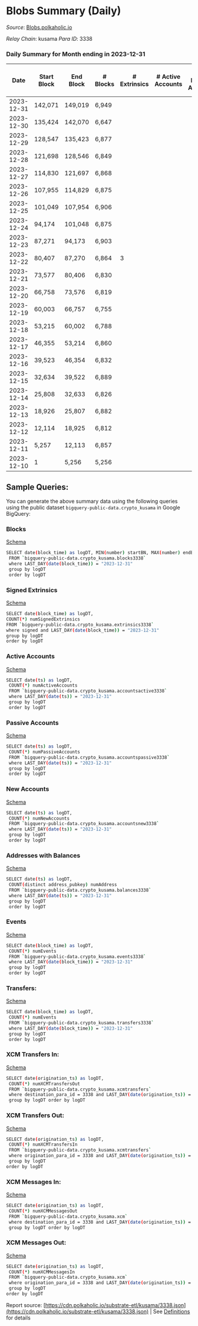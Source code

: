 # Blobs Summary (Daily)

_Source_: [Blobs.polkaholic.io](https://Blobs.polkaholic.io)

*Relay Chain*: kusama
*Para ID*: 3338



### Daily Summary for Month ending in 2023-12-31


| Date    | Start Block | End Block | # Blocks | # Extrinsics | # Active Accounts | # Passive Accounts | # New Accounts | # Addresses | # Events  | # Transfers ($USD) | # XCM Transfers In ($USD) | # XCM Transfers Out ($USD) | # XCM In | # XCM Out | Issues |
|---------|-------------|-----------|----------|--------------|-------------------|--------------------|----------------|-------------|-----------|--------------------|---------------------------|----------------------------|----------|-----------|--------|
| 2023-12-31 | 142,071 | 149,019 | 6,949 |  |  |  |  | 1 | 13,902 |   |   |   |  |  |  |
| 2023-12-30 | 135,424 | 142,070 | 6,647 |  |  |  |  |  |  |   |   |   |  |  |  |
| 2023-12-29 | 128,547 | 135,423 | 6,877 |  |  |  |  |  |  |   |   |   |  |  |  |
| 2023-12-28 | 121,698 | 128,546 | 6,849 |  |  |  |  |  |  |   |   |   |  |  |  |
| 2023-12-27 | 114,830 | 121,697 | 6,868 |  |  |  |  |  |  |   |   |   |  |  |  |
| 2023-12-26 | 107,955 | 114,829 | 6,875 |  |  |  |  |  |  |   |   |   |  |  |  |
| 2023-12-25 | 101,049 | 107,954 | 6,906 |  |  |  |  |  |  |   |   |   |  |  |  |
| 2023-12-24 | 94,174 | 101,048 | 6,875 |  |  |  |  |  |  |   |   |   |  |  |  |
| 2023-12-23 | 87,271 | 94,173 | 6,903 |  |  |  |  |  |  |   | 3 ($8.68) |   | 3 | 3 |  |
| 2023-12-22 | 80,407 | 87,270 | 6,864 | 3 |  |  |  | 1 | 13,757 |   |   |   |  | 1 |  |
| 2023-12-21 | 73,577 | 80,406 | 6,830 |  |  |  |  |  |  |   |   |   |  |  |  |
| 2023-12-20 | 66,758 | 73,576 | 6,819 |  |  |  |  |  |  |   |   |   |  |  |  |
| 2023-12-19 | 60,003 | 66,757 | 6,755 |  |  |  |  |  |  |   |   |   |  |  |  |
| 2023-12-18 | 53,215 | 60,002 | 6,788 |  |  |  |  |  |  |   |   |   |  |  |  |
| 2023-12-17 | 46,355 | 53,214 | 6,860 |  |  |  |  |  |  |   |   |   |  |  |  |
| 2023-12-16 | 39,523 | 46,354 | 6,832 |  |  |  |  |  |  |   |   |   |  |  |  |
| 2023-12-15 | 32,634 | 39,522 | 6,889 |  |  |  |  |  |  |   |   |   |  |  |  |
| 2023-12-14 | 25,808 | 32,633 | 6,826 |  |  |  |  |  |  |   |   |   |  |  |  |
| 2023-12-13 | 18,926 | 25,807 | 6,882 |  |  |  |  |  |  |   |   |   |  |  |  |
| 2023-12-12 | 12,114 | 18,925 | 6,812 |  |  |  |  |  |  |   |   |   |  |  |  |
| 2023-12-11 | 5,257 | 12,113 | 6,857 |  |  |  |  |  |  |   |   |   |  |  |  |
| 2023-12-10 | 1 | 5,256 | 5,256 |  |  |  |  |  | 10,512 |   |   |   |  |  |  |

## Sample Queries:
You can generate the above summary data using the following queries using the public dataset `bigquery-public-data.crypto_kusama` in Google BigQuery:


### Blocks 

[Schema](https://github.com/colorfulnotion/substrate-etl/blob/main/schema/blocks.json)

```bash
SELECT date(block_time) as logDT, MIN(number) startBN, MAX(number) endBN, COUNT(*) numBlocks 
 FROM `bigquery-public-data.crypto_kusama.blocks3338`  
 where LAST_DAY(date(block_time)) = "2023-12-31" 
 group by logDT 
 order by logDT
```

### Signed Extrinsics 

[Schema](https://github.com/colorfulnotion/substrate-etl/blob/main/schema/extrinsics.json)

```bash
SELECT date(block_time) as logDT, 
COUNT(*) numSignedExtrinsics 
FROM `bigquery-public-data.crypto_kusama.extrinsics3338`  
where signed and LAST_DAY(date(block_time)) = "2023-12-31" 
group by logDT 
order by logDT
```

### Active Accounts 

[Schema](https://github.com/colorfulnotion/substrate-etl/blob/main/schema/accountsactive.json)

```bash
SELECT date(ts) as logDT, 
 COUNT(*) numActiveAccounts 
 FROM `bigquery-public-data.crypto_kusama.accountsactive3338` 
 where LAST_DAY(date(ts)) = "2023-12-31" 
 group by logDT 
 order by logDT
```

### Passive Accounts 

[Schema](https://github.com/colorfulnotion/substrate-etl/blob/main/schema/accountspassive.json)

```bash
SELECT date(ts) as logDT, 
 COUNT(*) numPassiveAccounts 
 FROM `bigquery-public-data.crypto_kusama.accountspassive3338` 
 where LAST_DAY(date(ts)) = "2023-12-31" 
 group by logDT 
 order by logDT
```

### New Accounts 

[Schema](https://github.com/colorfulnotion/substrate-etl/blob/main/schema/accountsnew.json)

```bash
SELECT date(ts) as logDT, 
 COUNT(*) numNewAccounts 
 FROM `bigquery-public-data.crypto_kusama.accountsnew3338` 
 where LAST_DAY(date(ts)) = "2023-12-31" 
 group by logDT
 order by logDT
```

### Addresses with Balances 

[Schema](https://github.com/colorfulnotion/substrate-etl/blob/main/schema/balances.json)

```bash
SELECT date(ts) as logDT,
 COUNT(distinct address_pubkey) numAddress 
 FROM `bigquery-public-data.crypto_kusama.balances3338` 
 where LAST_DAY(date(ts)) = "2023-12-31" 
 group by logDT 
 order by logDT
```

### Events 

[Schema](https://github.com/colorfulnotion/substrate-etl/blob/main/schema/events.json)

```bash
SELECT date(block_time) as logDT, 
 COUNT(*) numEvents 
 FROM `bigquery-public-data.crypto_kusama.events3338` 
 where LAST_DAY(date(block_time)) = "2023-12-31" 
 group by logDT 
 order by logDT
```

### Transfers:

[Schema](https://github.com/colorfulnotion/substrate-etl/blob/main/schema/transfers.json)

```bash
SELECT date(block_time) as logDT, 
 COUNT(*) numEvents 
 FROM `bigquery-public-data.crypto_kusama.transfers3338` 
 where LAST_DAY(date(block_time)) = "2023-12-31" 
 group by logDT 
 order by logDT
```

### XCM Transfers In: 

[Schema](https://github.com/colorfulnotion/substrate-etl/blob/main/schema/xcmtransfers.json)

```bash
SELECT date(origination_ts) as logDT, 
 COUNT(*) numXCMTransfersOut 
 FROM `bigquery-public-data.crypto_kusama.xcmtransfers` 
 where destination_para_id = 3338 and LAST_DAY(date(origination_ts)) = "2023-12-31" 
 group by logDT order by logDT
```

### XCM Transfers Out: 

[Schema](https://github.com/colorfulnotion/substrate-etl/blob/main/schema/xcmtransfers.json)

```bash
SELECT date(origination_ts) as logDT, 
 COUNT(*) numXCMTransfersIn 
 FROM `bigquery-public-data.crypto_kusama.xcmtransfers` 
 where origination_para_id = 3338 and LAST_DAY(date(origination_ts)) = "2023-12-31" 
 group by logDT 
order by logDT
```

### XCM Messages In: 

[Schema](https://github.com/colorfulnotion/substrate-etl/blob/main/schema/xcm.json)

```bash
SELECT date(origination_ts) as logDT, 
 COUNT(*) numXCMMessagesOut 
 FROM `bigquery-public-data.crypto_kusama.xcm` 
 where destination_para_id = 3338 and LAST_DAY(date(origination_ts)) = "2023-12-31" 
 group by logDT order by logDT
```

### XCM Messages Out: 

[Schema](https://github.com/colorfulnotion/substrate-etl/blob/main/schema/xcm.json)

```bash
SELECT date(origination_ts) as logDT, 
 COUNT(*) numXCMMessagesIn 
 FROM `bigquery-public-data.crypto_kusama.xcm` 
 where origination_para_id = 3338 and LAST_DAY(date(origination_ts)) = "2023-12-31" 
 group by logDT 
order by logDT
```


Report source: [https://cdn.polkaholic.io/substrate-etl/kusama/3338.json](https://cdn.polkaholic.io/substrate-etl/kusama/3338.json) | See [Definitions](/DEFINITIONS.md) for details
